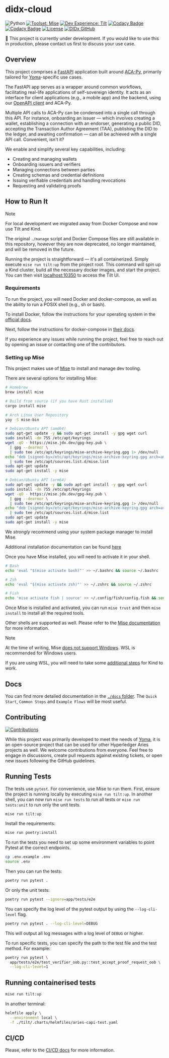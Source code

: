# didx-cloud

![Python](https://img.shields.io/badge/python-3.12-blue.svg)
[![Toolset: Mise](https://img.shields.io/badge/toolset-Mise-orange.svg?style=flat)](https://mise.jdx.dev/)
[![Dev Experience: Tilt](https://img.shields.io/badge/devex-Tilt-blue.svg?style=flat)](https://tilt.dev)
[![Codacy Badge](https://app.codacy.com/project/badge/Grade/ceca5ac566f74a3a8bfb3095074117ad)](https://app.codacy.com/gh/didx-xyz/aries-cloudapi-python/dashboard?utm_source=gh&utm_medium=referral&utm_content=&utm_campaign=Badge_grade)
[![Codacy Badge](https://app.codacy.com/project/badge/Coverage/ceca5ac566f74a3a8bfb3095074117ad)](https://app.codacy.com/gh/didx-xyz/aries-cloudapi-python/dashboard?utm_source=gh&utm_medium=referral&utm_content=&utm_campaign=Badge_coverage)
[![License](https://img.shields.io/badge/License-Apache%202.0-blue.svg)](https://opensource.org/licenses/Apache-2.0)
[![DIDx GitHub](https://img.shields.io/badge/GitHub-DIDx-181717.svg?style=flat&logo=github)](https://github.com/didx-xyz)

:construction: This project is currently under development. If you would like to use
this in production, please contact us first to discuss your use case.

## Overview

This project comprises a [FastAPI](https://fastapi.tiangolo.com/) application built
around [ACA-Py](https://github.com/openwallet-foundation/aries-cloudagent-python),
primarily tailored for [Yoma](https://yoma.world)-specific use cases.

The FastAPI app serves as a wrapper around common workflows, facilitating
real-life applications of self-sovereign identity. It acts as an interface
for client applications (e.g., a mobile app) and the backend, using our
[OpenAPI client](https://github.com/didx-xyz/aries-cloudcontroller-python) and ACA-Py.

Multiple API calls to ACA-Py can be condensed into a single call through this API.
For instance, onboarding an issuer — which involves creating a wallet, establishing a
connection with an endorser, generating a public DID, accepting the Transaction Author
Agreement (TAA), publishing the DID to the ledger, and awaiting confirmation — can all
be achieved with a single API call. Convenient, isn't it?

We enable and simplify several key capabilities, including:

- Creating and managing wallets
- Onboarding issuers and verifiers
- Managing connections between parties
- Creating schemas and credential definitions
- Issuing verifiable credentials and handling revocations
- Requesting and validating proofs

## How to Run It

> [!NOTE]
> For local development we migrated away from Docker Compose and now use Tilt
> and Kind.
>
> The original `./manage` script and Docker Compose files are still available in
> this repository, however they are now deprecated, no longer maintained, and
> will be removed in the future.

Running the project is straightforward — it's all containerized. Simply execute
`mise run tilt:up` from the project root. This command will spin up a Kind
cluster, build all the necessary docker images, and start the project.
You can then visit [localhost:10350](http://localhost:10350) to access the Tilt
UI.

### Requirements

To run the project, you will need Docker and docker-compose, as well as the
ability to run a POSIX shell (e.g., sh or bash).

To install Docker, follow the instructions for your operating system in the
[official docs](https://docs.docker.com/engine/install/).

Next, follow the instructions for docker-compose in
[their docs](https://docs.docker.com/compose/install/).

If you experience any issues while running the project, feel free to reach out
by opening an issue or contacting one of the contributors.

### Setting up Mise

This project makes use of [Mise](https://mise.jdx.dev) to install and manage
dev tooling.

There are several options for installing Mise:

```sh
# Homebrew
brew install mise

# Build from source (if you have Rust installed)
cargo install mise

# Arch Linux User Repository
yay -S mise-bin

# Debian/Ubuntu APT (amd64)
sudo apt-get update -y && sudo apt-get install -y gpg wget curl
sudo install -dm 755 /etc/apt/keyrings
wget -qO - https://mise.jdx.dev/gpg-key.pub \
  | gpg --dearmor \
  | sudo tee /etc/apt/keyrings/mise-archive-keyring.gpg 1> /dev/null
echo "deb [signed-by=/etc/apt/keyrings/mise-archive-keyring.gpg arch=amd64] https://mise.jdx.dev/deb stable main" \
  | sudo tee /etc/apt/sources.list.d/mise.list
sudo apt-get update
sudo apt-get install -y mise

# Debian/Ubuntu APT (arm64)
sudo apt-get update -y && sudo apt-get install -y gpg wget curl
sudo install -dm 755 /etc/apt/keyrings
wget -qO - https://mise.jdx.dev/gpg-key.pub \
  | gpg --dearmor \
  | sudo tee /etc/apt/keyrings/mise-archive-keyring.gpg 1> /dev/null
echo "deb [signed-by=/etc/apt/keyrings/mise-archive-keyring.gpg arch=arm64] https://mise.jdx.dev/deb stable main" \
  | sudo tee /etc/apt/sources.list.d/mise.list
sudo apt-get update
sudo apt-get install -y mise
```

We _strongly_ recommend using your system package manager to install Mise.

Additional installation documentation can be found
[here](https://mise.jdx.dev/getting-started.html#alternate-installation-methods)

Once you have Mise installed, you will need to activate it in your shell.

```sh
# Bash
echo 'eval "$(mise activate bash)"' >> ~/.bashrc && source ~/.bashrc

# Zsh
echo 'eval "$(mise activate zsh)"' >> ~/.zshrc && source ~/.zshrc

# Fish
echo 'mise activate fish | source' >> ~/.config/fish/config.fish && source ~/.config/fish/config.fish
```

Once Mise is installed and activated, you can run `mise trust` and then
`mise install` to install all the required tools.

Other shells are supported as well. Please refer to the
[Mise documentation](https://mise.jdx.dev/getting-started.html#shells) for more
information.

> [!NOTE]
> At the time of writing, Mise
> [does not support Windows](https://mise.jdx.dev/faq.html#windows-support).
> WSL is recommended for Windows users.
>
> If you are using WSL, you will need to take some
> [additional steps](https://kind.sigs.k8s.io/docs/user/using-wsl2/) for Kind to
> work.

## Docs

You can find more detailed documentation in the
[`./docs` folder](docs/README.md). The `Quick Start`, `Common Steps` and
`Example Flows` will be most useful.

## Contributing

[![Contributions](https://img.shields.io/badge/contributions-welcome-brightgreen.svg)](./CONTRIBUTING.md)

While this project was primarily developed to meet the needs of
[Yoma](https://yoma.world), it is an open-source project that can be used for
other Hyperledger Aries projects as well. We welcome contributions from
everyone. Feel free to engage in discussions, create pull requests against
existing tickets, or open new issues following the GitHub guidelines.

## Running Tests

The tests use `pytest`. For convenience, use Mise to run them. First, ensure
the project is running locally by executing `mise run tilt:up`. In another shell,
you can now run `mise run tests` to run all tests or `mise run tests:unit` to run
only the unit tests.

```bash
mise run tilt:up
```

Install the requirements:

```bash
mise run poetry:install
```

To run the tests you need to set up some environment variables to point Pytest
at the correct endpoints.

```bash
cp .env.example .env
source .env
```

Then you can run the tests:

```bash
poetry run pytest .
```

Or only the unit tests:

```bash
poetry run pytest --ignore=app/tests/e2e
```

You can specify the log level of the pytest output by using the `--log-cli-level`
flag.

```bash
poetry run pytest . --log-cli-level=DEBUG
```

This will output all log messages with a log level of `DEBUG` or higher.

To run specific tests, you can specify the path to the test file and the test
method. For example:

```bash
poetry run pytest \
  app/tests/e2e/test_verifier_oob.py::test_accept_proof_request_oob \
  --log-cli-level=1
```

## Running containerised tests

```bash
mise run tilt:up
```

In another terminal:

```bash
helmfile apply \
  --environment local \
  -f ./tilt/.charts/helmfiles/aries-capi-test.yaml
```

## CI/CD

Please, refer to the [CI/CD docs](./.github/workflows/README.md) for more
information.

